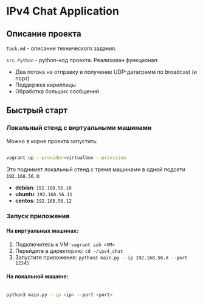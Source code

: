 # IPv4 Chat Application

## Описание проекта

`Task.md` - описание технического задания.

`src.Python` - python-код проекта. Реализован функционал:

- Два потока на отправку и получение UDP-датаграмм по broadcast (и порт)
- Поддержка кириллицы
- Обработка больших сообщений

## Быстрый старт

### Локальный стенд с виртуальными машинами

Можно в корне проекта запустить:

```bash

vagrant up --provider=virtualbox --provision
```

Это поднимет локальный стенд с тремя машинами в одной подсети `192.168.56.0`:

- **debian**: `192.168.56.10`
- **ubuntu**: `192.168.56.11`
- **centos**: `192.168.56.12`

### Запуск приложения

#### На виртуальных машинах:

1. Подключитесь к VM: `vagrant ssh <VM>`
2. Перейдите в директорию: `cd ~/ipv4_chat`
3. Запустите приложение: `python3 main.py --ip 192.168.56.X --port 12345`

#### На локальной машине:

```bash

python3 main.py --ip <ip> --port <port>
```